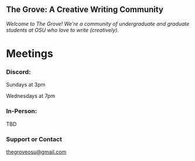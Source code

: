 ## The Grove: A Creative Writing Community

_Welcome to The Grove! We're a community of undergraduate and graduate students at OSU who love to write (creatively)._ 

# Meetings

### Discord:

Sundays at 3pm

Wednesdays at 7pm

### In-Person:

TBD

### Support or Contact

thegroveosu@gmail.com
